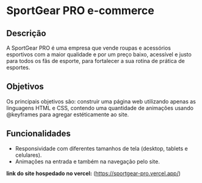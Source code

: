 # SportGear PRO e-commerce
## Descrição
A SportGear PRO é uma empresa que vende roupas e acessórios esportivos com a maior qualidade e por um preço baixo, acessível e justo para todos os fãs de esporte, para fortalecer a sua rotina de prática de esportes.
## Objetivos 
Os principais objetivos são: construir uma página web utilizando apenas as linguagens HTML e CSS, contendo uma quantidade de animações usando @keyframes para agregar estéticamente ao site. 
## Funcionalidades 
* Responsividade com diferentes tamanhos de tela (desktop, tablets e celulares).
* Animações na entrada e também na navegação pelo site.
  
**link do site hospedado no vercel:** (https://sportgear-pro.vercel.app/)
